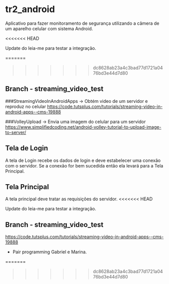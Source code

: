 # tr2_android
Aplicativo para fazer monitoramento de segurança utilizando a câmera de um aparelho celular com sistema Android.

<<<<<<< HEAD


Update do leia-me para testar a integração.

=======
>>>>>>> dc8628ab23a4c3bad77d1721a0476bd3e44d7d80
## Branch - streaming_video_test

###StreamingVideoInAndroidApps
	-> Obtém video de um servidor e reproduz no celular
	https://code.tutsplus.com/tutorials/streaming-video-in-android-apps--cms-19888

###VolleyUpload
	-> Envia uma imagem do celular para um servidor
	https://www.simplifiedcoding.net/android-volley-tutorial-to-upload-image-to-server/

## Tela de Login
A tela de Login recebe os dados de login e deve estabelecer uma conexão com o servidor. Se a conexão for bem sucedida então ela levará para a Tela Principal.

## Tela Principal
A tela principal deve tratar as requisições do servidor.
<<<<<<< HEAD

Update do leia-me para testar a integração.

## Branch - streaming_video_test
https://code.tutsplus.com/tutorials/streaming-video-in-android-apps--cms-19888
- Pair programming Gabriel e Marina.

=======
>>>>>>> dc8628ab23a4c3bad77d1721a0476bd3e44d7d80
